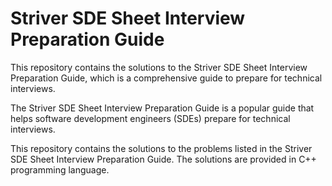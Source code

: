 # Striver SDE Sheet Interview Preparation Guide


This repository contains the solutions to the Striver SDE Sheet Interview Preparation Guide, which is a comprehensive guide to prepare for technical interviews.

The Striver SDE Sheet Interview Preparation Guide is a popular guide that helps software development engineers (SDEs) prepare for technical interviews. 

This repository contains the solutions to the problems listed in the Striver SDE Sheet Interview Preparation Guide. The solutions are provided in C++ programming language.
